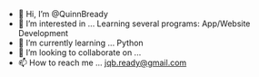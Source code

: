 - 👋 Hi, I’m @QuinnBready
- 👀 I’m interested in ... Learning several programs: App/Website Development
- 🌱 I’m currently learning ... Python
- 💞️ I’m looking to collaborate on ...
- 📫 How to reach me ... jqb.ready@gmail.com

<!---
QuinnBready/QuinnBready is a ✨ special ✨ repository because its `README.md` (this file) appears on your GitHub profile.
You can click the Preview link to take a look at your changes.
--->
